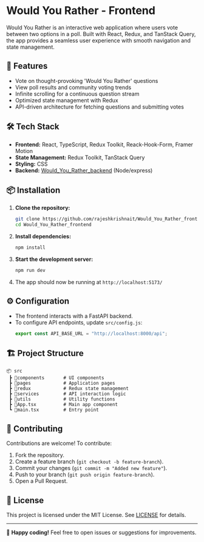 # Would You Rather - Frontend

Would You Rather is an interactive web application where users vote between two options in a poll. Built with React, Redux, and TanStack Query, the app provides a seamless user experience with smooth navigation and state management.

## 🚀 Features
- Vote on thought-provoking 'Would You Rather' questions
- View poll results and community voting trends
- Infinite scrolling for a continuous question stream
- Optimized state management with Redux
- API-driven architecture for fetching questions and submitting votes

## 🛠️ Tech Stack
- **Frontend:** React, TypeScript, Redux Toolkit, Reack-Hook-Form, Framer Motion
- **State Management:** Redux Toolkit, TanStack Query
- **Styling:** CSS
- **Backend:** [Would_You_Rather_backend](https://github.com/rajeshkrishnait/Would_You_Rather_backend) (Node/express)

## 📦 Installation
1. **Clone the repository:**
   ```sh
   git clone https://github.com/rajeshkrishnait/Would_You_Rather_frontend.git
   cd Would_You_Rather_frontend
   ```
2. **Install dependencies:**
   ```sh
   npm install
   ```
3. **Start the development server:**
   ```sh
   npm run dev
   ```
4. The app should now be running at `http://localhost:5173/`

## ⚙️ Configuration
- The frontend interacts with a FastAPI backend.
- To configure API endpoints, update `src/config.js`:
  ```js
  export const API_BASE_URL = "http://localhost:8000/api";
  ```

## 🏗️ Project Structure
```
📦 src
 ┣ 📂components       # UI components
 ┣ 📂pages            # Application pages
 ┣ 📂redux            # Redux state management
 ┣ 📂services         # API interaction logic
 ┣ 📂utils            # Utility functions
 ┣ 📜App.tsx          # Main app component
 ┗ 📜main.tsx         # Entry point
```

## 📝 Contributing
Contributions are welcome! To contribute:
1. Fork the repository.
2. Create a feature branch (`git checkout -b feature-branch`).
3. Commit your changes (`git commit -m "Added new feature"`).
4. Push to your branch (`git push origin feature-branch`).
5. Open a Pull Request.

## 📄 License
This project is licensed under the MIT License. See [LICENSE](LICENSE) for details.

---
🚀 **Happy coding!** Feel free to open issues or suggestions for improvements.

